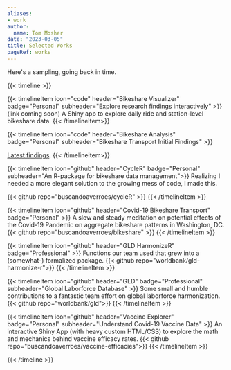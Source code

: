 ```yaml
---
aliases:
- work
author:
  name: Tom Mosher
date: "2023-03-05"
title: Selected Works
pageRef: works
---
```


Here's a sampling, going back in time.

{{< timeline >}}

{{< timelineItem icon="code" header="Bikeshare Visualizer" badge="Personal" subheader="Explore research findings interactively" >}}
(link coming soon) A Shiny app to explore daily ride and station-level bikeshare data.
{{< /timelineItem>}}

{{< timelineItem icon="code" header="Bikeshare Analysis" badge="Personal" subheader="Bikeshare Transport Initial Findings" >}}

[Latest findings](https://rpubs.com/avrsagashi/1004914).
{{< /timelineItem>}}

{{< timelineItem icon="github" header="CycleR" badge="Personal" subheader="An R-package for bikeshare data management">}}
Realizing I needed a more elegant solution to the growing mess of code, I made this.

{{< github repo="buscandoaverroes/cycleR" >}}
{{< /timelineItem >}}

{{< timelineItem icon="github" header="Covid-19 Bikeshare Transport" badge="Personal" >}}
A slow and steady meditation on potential effects of the Covid-19 Pandemic on aggregate bikeshare patterns in Washington, DC.  {{< github repo="buscandoaverroes/bikeshare" >}}
{{< /timelineItem >}}

{{< timelineItem icon="github" header="GLD HarmonizeR" badge="Professional"  >}}
Functions our team used that grew into a (somewhat-) formalized package.
{{< github repo="worldbank/gld-harmonize-r">}}
{{< /timelineItem >}}

{{< timelineItem icon="github" header="GLD" badge="Professional" subheader="Global Laborforce Database" >}}
Some small and humble contributions to a fantastic team effort on global laborforce harmonization.
{{< github repo="worldbank/gld">}}
{{< /timelineItem >}}

{{< timelineItem icon="github" header="Vaccine Explorer" badge="Personal" subheader="Understand Covid-19 Vaccine Data" >}}
An interactive Shiny App (with heavy custom HTML/CSS) to explore the math and mechanics behind vaccine efficacy rates.
{{< github repo="buscandoaverroes/vaccine-efficacies">}}
{{< /timelineItem >}}


{{< /timeline >}}
